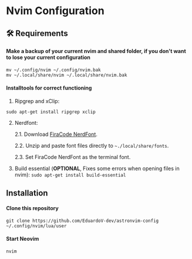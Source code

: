 # Nvim Configuration

## 🛠️ Requirements

#### Make a backup of your current nvim and shared folder, if you don't want to lose your current configuration

```shell
mv ~/.config/nvim ~/.config/nvim.bak
mv ~/.local/share/nvim ~/.local/share/nvim.bak
```

#### Installtools for correct functioning

1. Ripgrep and xClip:

```shell
sudo apt-get install ripgrep xclip
```

2. Nerdfont:

   2.1. Download [FiraCode NerdFont](https://github.com/ryanoasis/nerd-fonts/releases/download/v3.0.0/FiraCode.zip).

   2.2. Unzip and paste font files directly to `~./local/share/fonts`.

   2.3. Set FiraCode NerdFont as the terminal font.

3. Build essential (**OPTIONAL**, Fixes some errors when opening files in nvim): `sudo apt-get install build-essential`

## Installation

#### Clone this repository

```shell
git clone https://github.com/EduardoV-dev/astronvim-config ~/.config/nvim/lua/user
```

#### Start Neovim

```shell
nvim
```
